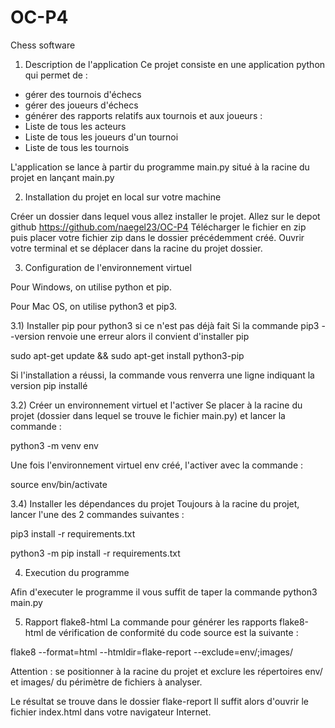 # OC-P4
Chess software
1) Description de l'application
Ce projet consiste en une application python qui permet de :

* gérer des tournois d'échecs
* gérer des joueurs d'échecs
* générer des rapports relatifs aux tournois et aux joueurs :
* Liste de tous les acteurs
* Liste de tous les joueurs d'un tournoi
* Liste de tous les tournois

L'application se lance à partir du programme main.py situé à la racine du projet en lançant main.py

2) Installation du projet en local sur votre machine

  Créer un dossier dans lequel vous allez installer le projet. 
  Allez sur le depot github https://github.com/naegel23/OC-P4
  Télécharger le fichier en zip puis placer votre fichier zip dans le dossier précédemment créé.
  Ouvrir votre terminal et se déplacer dans la racine du projet dossier.
  
 3) Configuration de l'environnement virtuel

Pour Windows, on utilise python et pip.

Pour Mac OS, on utilise python3 et pip3.

3.1) Installer pip pour python3 si ce n'est pas déjà fait
Si la commande pip3 --version renvoie une erreur alors il convient d'installer pip

sudo apt-get update && sudo apt-get install python3-pip

Si l'installation a réussi, la commande vous renverra une ligne indiquant la version pip installé 

3.2) Créer un environnement virtuel et l'activer
Se placer à la racine du projet (dossier dans lequel se trouve le fichier main.py) et lancer la commande :

python3 -m venv env

Une fois l'environnement virtuel env créé, l'activer avec la commande :

source env/bin/activate

3.4) Installer les dépendances du projet
Toujours à la racine du projet, lancer l'une des 2 commandes suivantes :

pip3 install -r requirements.txt

python3 -m pip install -r requirements.txt

4) Execution du programme

Afin d'executer le programme il vous suffit de taper la commande python3 main.py

5) Rapport flake8-html
La commande pour générer les rapports flake8-html de vérification de conformité du code source est la suivante :

flake8 --format=html --htmldir=flake-report --exclude=env/;images/

Attention : se positionner à la racine du projet et exclure les répertoires env/ et images/ du périmètre de fichiers à analyser.

Le résultat se trouve dans le dossier flake-report
Il suffit alors d'ouvrir le fichier index.html dans votre navigateur Internet.
